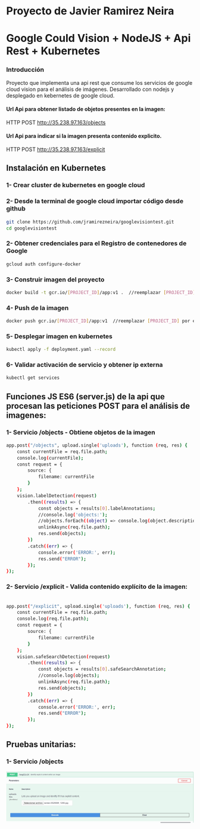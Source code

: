 # Proyecto  de Javier Ramirez Neira 
# Google Could Vision + NodeJS + Api Rest + Kubernetes

### Introducción
Proyecto que implementa una api rest que consume los servicios de google cloud vision para el análisis de imágenes. Desarrollado con nodejs y desplegado en kebernetes de google cloud.

#### Url Api para obtener listado de objetos presentes en la imagen:
HTTP POST http://35.238.97.163/objects

#### Url Api para indicar si la imagen presenta contenido explicito.
HTTP POST http://35.238.97.163/explicit

## Instalación en Kubernetes

### 1- Crear cluster de kubernetes en google cloud
### 2- Desde la terminal de google cloud importar código desde github
```bash
git clone https://github.com/jramirezneira/googlevisiontest.git
cd googlevisiontest
```
### 2- Obtener credenciales para el Registro de contenedores de Google
```bash
gcloud auth configure-docker
```
### 3- Construir imagen del proyecto
```bash
docker build -t gcr.io/[PROJECT_ID]/app:v1 .  //reemplazar [PROJECT_ID] por el id del proyecto en google cloud
```
### 4- Push de la imagen
```bash
docker push gcr.io/[PROJECT_ID]/app:v1  //reemplazar [PROJECT_ID] por el id del proyecto en google cloud
```
### 5- Desplegar imagen en kubernetes
```bash
kubectl apply -f deployment.yaml --record
```
### 6- Validar activación de servicio y obtener ip externa
```bash
kubectl get services
```

## Funciones JS ES6 (server.js) de la api que procesan las peticiones POST para el análisis de imagenes:

### 1- Servicio /objects -  Obtiene objetos de la imagen
```bash
app.post("/objects", upload.single('uploads'), function (req, res) {
    const currentFile = req.file.path;
    console.log(currentFile);
    const request = {
        source: {
            filename: currentFile
        }
    };
    vision.labelDetection(request)
        .then((results) => {
            const objects = results[0].labelAnnotations;
            //console.log('objects:');
            //objects.forEach((object) => console.log(object.description));
            unlinkAsync(req.file.path);
            res.send(objects);
        })
        .catch((err) => {
            console.error('ERROR:', err);
            res.send("ERROR");
        });
});
```

### 2- Servicio /explicit  - Valida contenido explícito de la imagen:
```bash

app.post("/explicit", upload.single('uploads'), function (req, res) {
    const currentFile = req.file.path;
    console.log(req.file.path);
    const request = {
        source: {
            filename: currentFile
        }
    }; 
    vision.safeSearchDetection(request)
        .then((results) => {
            const objects = results[0].safeSearchAnnotation;
            //console.log(objects);
            unlinkAsync(req.file.path);
            res.send(objects);
        })
        .catch((err) => {
            console.error('ERROR:', err);
            res.send("ERROR");
        });
});
```



## Pruebas unitarias:
### 1- Servicio /objects

![](test/requestExplicit.jpg)
